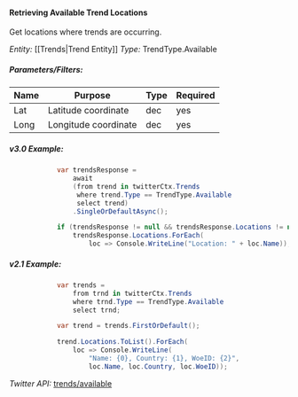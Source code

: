 #### Retrieving Available Trend Locations

Get locations where trends are occurring.

*Entity:* [[Trends|Trend Entity]]
*Type:* TrendType.Available

##### Parameters/Filters:

| Name | Purpose | Type | Required |
|------|---------|------|----------|
| Lat | Latitude coordinate | dec | yes |
| Long | Longitude coordinate | dec | yes |
##### v3.0 Example:

```c#
            var trendsResponse =
                await
                (from trend in twitterCtx.Trends
                 where trend.Type == TrendType.Available
                 select trend)
                .SingleOrDefaultAsync();

            if (trendsResponse != null && trendsResponse.Locations != null)
                trendsResponse.Locations.ForEach(
                    loc => Console.WriteLine("Location: " + loc.Name));
```

##### v2.1 Example:

```c#
            var trends =
                from trnd in twitterCtx.Trends
                where trnd.Type == TrendType.Available
                select trnd;

            var trend = trends.FirstOrDefault();

            trend.Locations.ToList().ForEach(
                loc => Console.WriteLine(
                    "Name: {0}, Country: {1}, WoeID: {2}",
                    loc.Name, loc.Country, loc.WoeID));
```

*Twitter API:* [trends/available](https://developer.twitter.com/en/docs/trends/locations-with-trending-topics/api-reference/get-trends-available)